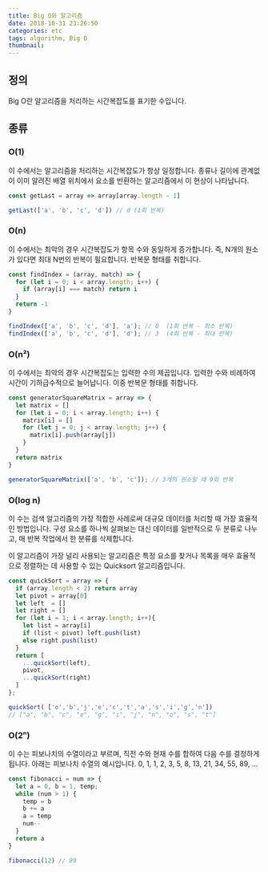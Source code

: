 ```yaml
---
title: Big O와 알고리즘
date: 2018-10-31 23:26:50
categories: etc
tags: algorithm, Big O
thumbnail:
---
```


## 정의
Big O란 알고리즘을 처리하는 시간복잡도를 표기한 수입니다.

## 종류
### O(1)
이 수에서는 알고리즘을 처리하는 시간복잡도가 항상 일정합니다.
종류나 길이에 관계없이 이미 알려진 배열 위치에서 요소를 반환하는 알고리즘에서 이 현상이 나타납니다.
```js
const getLast = array => array[array.length - 1]

getLast(['a', 'b', 'c', 'd']) // d (1회 반복)
```

### O(n)
이 수에서는 최악의 경우 시간복잡도가 항목 수와 동일하게 증가합니다.
즉, N개의 원소가 있다면 최대 N번의 반복이 필요합니다.
반복문 형태를 취합니다.
```js
const findIndex = (array, match) => {
  for (let i = 0; i < array.length; i++) {
    if (array[i] === match) return i
  }
  return -1
}

findIndex(['a', 'b', 'c', 'd'], 'a'); // 0  (1회 반복 - 최소 반복)
findIndex(['a', 'b', 'c', 'd'], 'd'); // 3  (4회 반복 - 최대 반복)
```
### O(n²)
이 수에서는 최악의 경우 시간복잡도는 입력한 수의 제곱입니다.
입력한 수와 비례하여 시간이 기하급수적으로 늘어납니다.
이중 반복문 형태를 취합니다.
```js
const generatorSquareMatrix = array => {
  let matrix = []
  for (let i = 0; i < array.length; i++) { 
    matrix[i] = []
    for (let j = 0; j < array.length; j++) {
      matrix[i].push(array[j])
    }
  }
  return matrix
}

generatorSquareMatrix(['a', 'b', 'c']); // 3개의 원소일 때 9회 반복
```
### O(log n)
이 수는 검색 알고리즘의 가장 적합한 사례로써 대규모 데이터를 처리할 때 가장 효율적인 방법입니다.
구성 요소를 하나씩 살펴보는 대신 데이터를 일반적으로 두 분류로 나누고, 매 반복 작업에서 한 분류를 삭제합니다.

이 알고리즘이 가장 널리 사용되는 알고리즘은 특정 요소를 찾거나 목록을 매우 효율적으로 정렬하는 데 사용할 수 있는 Quicksort 알고리즘입니다.
```js
const quickSort = array => {
  if (array.length < 2) return array
  let pivot = array[0]
  let left  = []
  let right = []
  for (let i = 1; i < array.length; i++){
    let list = array[i]
    if (list < pivot) left.push(list)
    else right.push(list)
  }
  return [
    ...quickSort(left), 
    pivot, 
    ...quickSort(right)
  ]
};

quickSort( ['o','b','j','e','c','t','a','s','i','g','n'])
// ["a", "b", "c", "e", "g", "i", "j", "n", "o", "s", "t"]
```
### O(2ⁿ)
이 수는 피보나치의 수열이라고 부르며, 직전 수와 현재 수를 합하여 다음 수를 결정하게 됩니다.
아래는 피보나치 수열의 예시입니다.
0, 1, 1, 2, 3, 5, 8, 13, 21, 34, 55, 89, ...
```js
const fibonacci = num => {
  let a = 0, b = 1, temp;
  while (num > 1) {
    temp = b
    b += a
    a = temp
    num--
  }
  return a
}

fibonacci(12) // 89
```